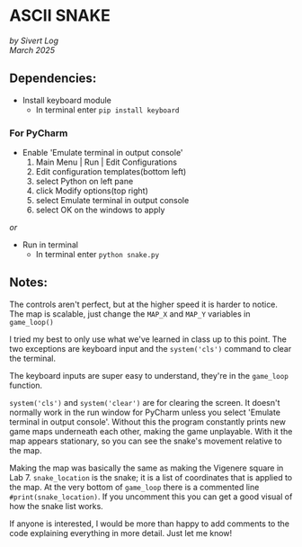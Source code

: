 # ASCII SNAKE
*by Sivert Log  
March 2025*


## Dependencies:
- Install keyboard module
    - In terminal enter `pip install keyboard`

### For PyCharm
- Enable 'Emulate terminal in output console'  
  1) Main Menu | Run | Edit Configurations
  2) Edit configuration templates(bottom left)
  3) select Python on left pane
  4) click Modify options(top right)
  5) select Emulate terminal in output console
  6) select OK on the windows to apply  

*or*  
- Run in terminal  
  - In terminal enter `python snake.py`

## Notes:
The controls aren't perfect, but at the higher speed
it is harder to notice. The map is scalable, just change
the `MAP_X` and `MAP_Y` variables in `game_loop()`

I tried my best to only use what we've learned in class
up to this point. The two exceptions are keyboard input
and the `system('cls')` command to clear the terminal.

The keyboard inputs are super easy to understand,
they're in the `game_loop` function.

`system('cls')` and `system('clear')` are for
clearing the screen. It doesn't normally work
in the run window for PyCharm unless you select
'Emulate terminal in output console'. Without this
the program constantly prints new game maps underneath
each other, making the game unplayable. With it
the map appears stationary, so you can
see the snake's movement relative to the map.

Making the map was basically the same as making
the Vigenere square in Lab 7. `snake_location` is
the snake; it is a list of coordinates that is applied
to the map. At the very bottom of `game_loop` there
is a commented line `#print(snake_location)`. If you
uncomment this you can get a good visual of how the
snake list works.  

If anyone is interested, I would be more than happy
to add comments to the code explaining everything in
more detail. Just let me know!